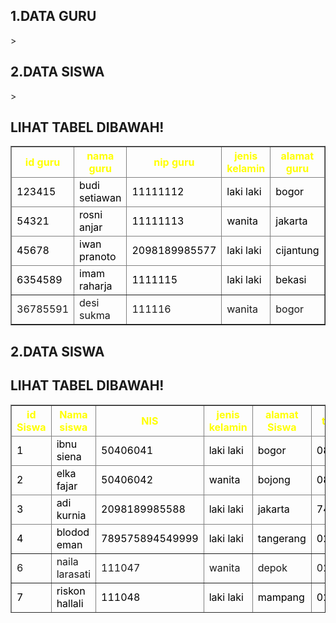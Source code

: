 <!DOCTYPE html>
<html>
<body>

<h2>1.DATA GURU</h2>>
<h2>2.DATA SISWA</h2>>
<h2>LIHAT TABEL DIBAWAH!</h2>

<body><table border=”1″ style:width:1000px”> 
<thead style=”background-color:black;color:YELLOW;”> 
<tr>
<th>id guru</th> 
<th>nama guru</th>  
<th>nip guru</th>
<th>jenis kelamin</th> 
<th>alamat guru</th>  
<th>teleapon guru</th>
<th>user name</th>  
<th>password</th>
</tr>
</thead><thead style=”background-color:CREM;color:black;”>
<tr>
<td>123415</td> 
<td>budi setiawan</td> 
<td>11111112</td> 
<td>laki laki</td> 
<td>bogor</td>
<td>085334551423</td> 
<td>budi2020</td> 
<td>budigame</td>
<td>50</td> 
</tr>
</thead><thead style=”background-color:grey;color:black;”> 
<tr>
<td>54321</td>
<td>rosni anjar</td> 
<td>11111113</td> 
<td>wanita</td>
<td>jakarta</td> 
<td>0895343526272</td> 
<td>anjar21</td> 
<td>21anjar</td>  
</tr>
</thead><thead style=”background-color:white;color:black;”> 
<tr>
<td>45678</td>
<td>iwan pranoto</td> 
<td>2098189985577</td> 
<td>laki laki</td>
<td>cijantung</td> 
<td>111114</td> 
<td>iwan</td> 
<td>21iwan</td> 
</tr>
</thead>
<thead style=”background-color:grey;color:black;”> 
<td>6354589</td>
<td>imam raharja</td> 
<td>1111115</td> 
<td>laki laki</td>
<td>bekasi</td> 
<td>02177003555</td> 
<td>imam</td>
<td>imam65</td>
</tr>
</thead>
<td>36785591</td>
<td>desi sukma</td> 
<td>111116</td> 
<td>wanita</td>
<td>bogor</td> 
<td>0217703444</td> 
<td>desi</td> 
<td>21desi</t
<thead style=”background-color:white;color:black;”> 
<tr>
</thead>

<body><table border=”1″ style:width:1000px”> 
<thead style=”background-color:black;color:YELLOW;”> 
<tr>
<th>id Siswa</th> 
<th>Nama siswa</th>  
<th>NIS</th>
<th>jenis kelamin</th> 
<th>alamat Siswa</th>  
<th>telepon siswa</th>
<th>user name</th>  
<th>password</th>
</tr>
</thead><thead style=”background-color:CREM;color:black;”>
<tr>
<td>1</td> 
<td>ibnu siena</td> 
<td>50406041</td> 
<td>laki laki</td> 
<td>bogor</td>
<td>082823851466</td> 
<td>ibnu97</td> 
<td>ibnu0221</td> 
</tr>
</thead><thead style=”background-color:grey;color:black;”> 
<tr>
<td>2</td>
<td>elka fajar</td> 
<td>50406042</td> 
<td>wanita</td>
<td>bojong</td> 
<td>089534352677</td> 
<td>elka21</td> 
<td>21lk</td>  
</tr>
</thead><thead style=”background-color:white;color:black;”> 
<tr>
<td>3</td>
<td>adi kurnia</td> 
<td>2098189985588</td> 
<td>laki laki</td>
<td>jakarta</td> 
<td>74646748888</td> 
<td>adi980</td> 
<td>8778adi</t 
</tr>
</thead>
<thead style=”background-color:grey;color:black;”> 
<td>4</td>
<td>blodod eman</td> 
<td>789575894549999</td> 
<td>laki laki</td>
<td>tangerang</td> 
<td>02177003999</td> 
<td>blodood</td>
<td>blodood56</td>
</tr>
</thead>
<td>6</td>
<td>naila larasati</td> 
<td>111047</td> 
<td>wanita</td>
<td>depok</td> 
<td>0217703555</td> 
<td>naila</td> 
<td>71naila</t
</tr>
</thead>
<thead style=”background-color:grey;color:black;”> 
<td>7</td>
<td>riskon hallali</td> 
<td>111048</td> 
<td>laki laki</td>
<td>mampang</td> 
<td>0217705555</td> 
<td>riskon</td> 
<td>90riskon</t
<thead style=”background-color:white;color:black;”> 
<tr>
</thead>

<h2>2.DATA SISWA</h2>
<h2>LIHAT TABEL DIBAWAH!</h2>

</table>
</body> 
</html> 
